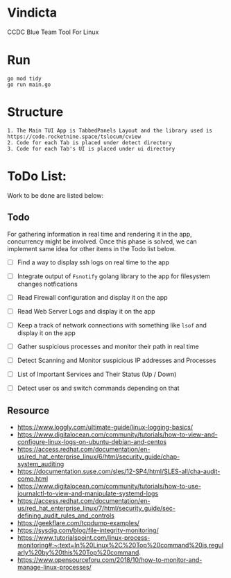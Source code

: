 # Vindicta
CCDC Blue Team Tool For Linux

# Run
```
go mod tidy
go run main.go
```

# Structure
```
1. The Main TUI App is TabbedPanels Layout and the library used is https://code.rocketnine.space/tslocum/cview
2. Code for each Tab is placed under detect directory
3. Code for each Tab's UI is placed under ui directory
```

# ToDo List:

Work to be done are listed below:

## Todo

For gathering information in real time and rendering it in the app, concurrency might be involved.
Once this phase is solved, we can implement same idea for other items in the Todo list below.
- [ ] Find a way to display ssh logs on real time to the app
- [ ] Integrate output of `Fsnotify` golang library to the app for filesystem changes notfications
- [ ] Read Firewall configuration and display it on the app
- [ ] Read Web Server Logs and display it on the app
- [ ] Keep a track of network connections with something like `lsof` and display it on the app
- [ ] Gather suspicious processes and monitor their path in real time
- [ ] Detect Scanning and Monitor suspicious IP addresses and Processes
- [ ] List of Important Services and Their Status (Up / Down)
- [ ] Detect user os and switch commands depending on that



## Resource
- https://www.loggly.com/ultimate-guide/linux-logging-basics/
- https://www.digitalocean.com/community/tutorials/how-to-view-and-configure-linux-logs-on-ubuntu-debian-and-centos
- https://access.redhat.com/documentation/en-us/red_hat_enterprise_linux/6/html/security_guide/chap-system_auditing
- https://documentation.suse.com/sles/12-SP4/html/SLES-all/cha-audit-comp.html
- https://www.digitalocean.com/community/tutorials/how-to-use-journalctl-to-view-and-manipulate-systemd-logs
- https://access.redhat.com/documentation/en-us/red_hat_enterprise_linux/7/html/security_guide/sec-defining_audit_rules_and_controls
- https://geekflare.com/tcpdump-examples/
- https://sysdig.com/blog/file-integrity-monitoring/
- https://www.tutorialspoint.com/linux-process-monitoring#:~:text=In%20Linux%2C%20Top%20command%20is,regularly%20by%20this%20Top%20command.
- https://www.opensourceforu.com/2018/10/how-to-monitor-and-manage-linux-processes/
